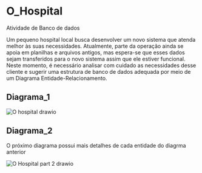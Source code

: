# O_Hospital
Atividade de Banco de dados

Um pequeno hospital local busca desenvolver um novo sistema que atenda melhor às suas necessidades. Atualmente, parte da operação ainda se apoia em planilhas e arquivos antigos, mas espera-se que esses dados sejam transferidos para o novo sistema assim que ele estiver funcional. Neste momento, é necessário analisar com cuidado as necessidades desse cliente e sugerir uma estrutura de banco de dados adequada por meio de um Diagrama Entidade-Relacionamento.

## Diagrama_1 

![O hospital drawio](https://user-images.githubusercontent.com/105953740/235316805-5c706557-6cf6-430d-bfb8-3829b025d0ab.png)

## Diagrama_2

O próximo  diagrama possui mais detalhes de cada entidade do diagrma anterior 

![O Hospital part 2 drawio](https://user-images.githubusercontent.com/105953740/235320141-129b9473-31d9-4673-a885-614b79d9b43d.png)


